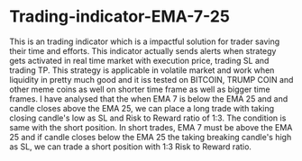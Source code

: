 # Trading-indicator-EMA-7-25
This is an trading indicator which is a impactful solution for trader saving their time and efforts. This indicator actually sends alerts when strategy gets activated in real time market with execution price, trading SL and trading TP.
This strategy is applicable in volatile market and work when liquidity in pretty much good and it iss tested on BITCOIN, TRUMP COIN and other meme coins as well on shorter time frame as well as bigger time frames.
I have analysed that the when EMA 7 is below the EMA 25 and and candle closes above the EMA 25, we can place a long trade with taking closing candle's low as SL and Risk to Reward ratio of 1:3. The condition is same with the short position. In short trades, EMA 7 must be above the EMA 25 and if candle closes below the EMA 25 the taking breaking candle's high as SL, we can trade a short position with 1:3 Risk to Reward ratio.
